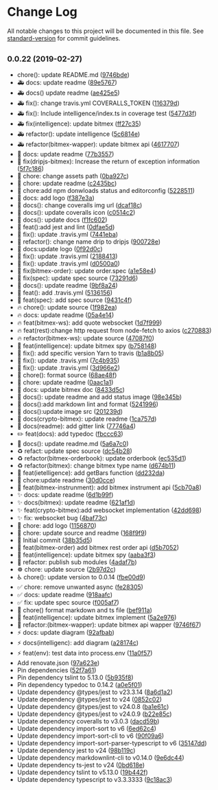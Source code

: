 # Change Log

All notable changes to this project will be documented in this file. See [standard-version](https://github.com/conventional-changelog/standard-version) for commit guidelines.

## <small>0.0.22 (2019-02-27)</small>

* chore(): update README.md ([9746bde](https://github.com/zlq4863947/dripjs/commit/9746bde))
* :ambulance: docs: update readme ([89e5767](https://github.com/zlq4863947/dripjs/commit/89e5767))
* :ambulance: docs() update readme ([ae425e5](https://github.com/zlq4863947/dripjs/commit/ae425e5))
* :ambulance: fix(): change travis.yml COVERALLS_TOKEN ([116379d](https://github.com/zlq4863947/dripjs/commit/116379d))
* :ambulance: fix(): Include intelligence/index.ts in coverage test ([5477d3f](https://github.com/zlq4863947/dripjs/commit/5477d3f))
* :ambulance: fix(intelligence): update bitmex ([ff27c35](https://github.com/zlq4863947/dripjs/commit/ff27c35))
* :ambulance: refactor(): update intelligence ([5c6814e](https://github.com/zlq4863947/dripjs/commit/5c6814e))
* :ambulance: refactor(bitmex-wapper): update bitmex api ([4617707](https://github.com/zlq4863947/dripjs/commit/4617707))
* :apple: docs: update readme ([77b3557](https://github.com/zlq4863947/dripjs/commit/77b3557))
* :apple: fix(dripjs-bitmex): Increase the return of exception information ([5f7c186](https://github.com/zlq4863947/dripjs/commit/5f7c186))
* :art: chore: change assets path ([0ba927c](https://github.com/zlq4863947/dripjs/commit/0ba927c))
* :art: chore: update readme ([c2435bc](https://github.com/zlq4863947/dripjs/commit/c2435bc))
* :art: chore:add npm donwloads status and editorconfig ([5228511](https://github.com/zlq4863947/dripjs/commit/5228511))
* :art: docs: add logo ([f387e3a](https://github.com/zlq4863947/dripjs/commit/f387e3a))
* :art: docs(): change coveralls img url ([dcaf18c](https://github.com/zlq4863947/dripjs/commit/dcaf18c))
* :art: docs(): update coveralls icon ([c0514c2](https://github.com/zlq4863947/dripjs/commit/c0514c2))
* :art: docs(): update docs ([f1fc602](https://github.com/zlq4863947/dripjs/commit/f1fc602))
* :art: feat():add jest and lint ([0dfae5d](https://github.com/zlq4863947/dripjs/commit/0dfae5d))
* :art: fix(): update .travis.yml ([7441eba](https://github.com/zlq4863947/dripjs/commit/7441eba))
* :art: refactor(): change name drip to dripjs ([900728e](https://github.com/zlq4863947/dripjs/commit/900728e))
* :bug: docs:update logo ([0f92d0c](https://github.com/zlq4863947/dripjs/commit/0f92d0c))
* :bug: fix(): update .travis.yml ([2188413](https://github.com/zlq4863947/dripjs/commit/2188413))
* :bug: fix(): update .travis.yml ([d0500a0](https://github.com/zlq4863947/dripjs/commit/d0500a0))
* :bug: fix(bitmex-order): update order.spec ([a1e58e4](https://github.com/zlq4863947/dripjs/commit/a1e58e4))
* :bug: fix(spec): update spec source ([73291d6](https://github.com/zlq4863947/dripjs/commit/73291d6))
* :clown_face: docs(): update readme ([9bf8a24](https://github.com/zlq4863947/dripjs/commit/9bf8a24))
* :construction_worker: feat(): add .travis.yml ([5136156](https://github.com/zlq4863947/dripjs/commit/5136156))
* :construction_worker: feat(spec): add spec source ([9431c4f](https://github.com/zlq4863947/dripjs/commit/9431c4f))
* :fire: chore(): update source ([1f982ea](https://github.com/zlq4863947/dripjs/commit/1f982ea))
* :fire: docs: update readme ([05a4e14](https://github.com/zlq4863947/dripjs/commit/05a4e14))
* :fire: feat(bitmex-ws): add quote websocket ([1d7f999](https://github.com/zlq4863947/dripjs/commit/1d7f999))
* :fire: feat(rest):change http request from node-fetch to axios ([c270883](https://github.com/zlq4863947/dripjs/commit/c270883))
* :fire: refactor(bitmex-ws): update source ([47087f0](https://github.com/zlq4863947/dripjs/commit/47087f0))
* :green_apple: feat(intelligence): update bitmex spy ([b758148](https://github.com/zlq4863947/dripjs/commit/b758148))
* :green_heart: fix(): add specific version Yarn to travis ([b1a8b05](https://github.com/zlq4863947/dripjs/commit/b1a8b05))
* :green_heart: fix(): update .travis.yml ([7c4b935](https://github.com/zlq4863947/dripjs/commit/7c4b935))
* :green_heart: fix(): update .travis.yml ([3d966e2](https://github.com/zlq4863947/dripjs/commit/3d966e2))
* :lipstick: chore(): format source ([68ae48f](https://github.com/zlq4863947/dripjs/commit/68ae48f))
* :memo: chore: update readme ([0aac1a1](https://github.com/zlq4863947/dripjs/commit/0aac1a1))
* :memo: docs: update bitmex doc ([8433d5c](https://github.com/zlq4863947/dripjs/commit/8433d5c))
* :memo: docs(): update readme and add status image ([98e345b](https://github.com/zlq4863947/dripjs/commit/98e345b))
* :memo: docs():add markdown lint and format ([5241996](https://github.com/zlq4863947/dripjs/commit/5241996))
* :memo: docs():update image src ([201239d](https://github.com/zlq4863947/dripjs/commit/201239d))
* :memo: docs(crypto-bitmex): update readme ([1ca757d](https://github.com/zlq4863947/dripjs/commit/1ca757d))
* :memo: docs(readme): add gitter link ([77746a4](https://github.com/zlq4863947/dripjs/commit/77746a4))
* :pencil2: feat(docs): add typedoc ([fbccc63](https://github.com/zlq4863947/dripjs/commit/fbccc63))
* :pushpin: docs(): update readme.md ([5a6a7c0](https://github.com/zlq4863947/dripjs/commit/5a6a7c0))
* :recycle: refact: update spec source ([dc54b28](https://github.com/zlq4863947/dripjs/commit/dc54b28))
* :recycle: refactor(bitmex-orderbook): update orderbook ([ec535d1](https://github.com/zlq4863947/dripjs/commit/ec535d1))
* :recycle: refactor(bitmex): change bitmex type name ([d674b11](https://github.com/zlq4863947/dripjs/commit/d674b11))
* :robot: feat(ietelligence): add getBars function ([dd232da](https://github.com/zlq4863947/dripjs/commit/dd232da))
* :rocket: chore:update readme ([30d0cce](https://github.com/zlq4863947/dripjs/commit/30d0cce))
* :rocket: feat(bitmex-instrunment): add bitmex instrument api ([5cb70a8](https://github.com/zlq4863947/dripjs/commit/5cb70a8))
* :sparkles: docs: update readme ([6d1b99f](https://github.com/zlq4863947/dripjs/commit/6d1b99f))
* :sparkles: docs(bitmex): update readme ([621af1d](https://github.com/zlq4863947/dripjs/commit/621af1d))
* :sparkles: feat(crypto-bitmex):add websocket implementation ([42dd698](https://github.com/zlq4863947/dripjs/commit/42dd698))
* :sparkles: fix: websocket bug ([4baf73c](https://github.com/zlq4863947/dripjs/commit/4baf73c))
* :tada: chore: add logo ([1156870](https://github.com/zlq4863947/dripjs/commit/1156870))
* :tada: chore: update source and readme ([168f9f9](https://github.com/zlq4863947/dripjs/commit/168f9f9))
* :tada: Initial commit ([38b35d5](https://github.com/zlq4863947/dripjs/commit/38b35d5))
* :truck: feat(bitmex-order) add bitmex rest order api ([d5b7052](https://github.com/zlq4863947/dripjs/commit/d5b7052))
* :truck: feat(intelligence): update bitmex spy ([aaba3f3](https://github.com/zlq4863947/dripjs/commit/aaba3f3))
* :whale: refactor: publish sub modules ([4adaf7b](https://github.com/zlq4863947/dripjs/commit/4adaf7b))
* :wheel_of_dharma: chore: update source ([2b97d2c](https://github.com/zlq4863947/dripjs/commit/2b97d2c))
* :wheelchair: chore(): update version to 0.0.14 ([fbe00d9](https://github.com/zlq4863947/dripjs/commit/fbe00d9))
* :white_check_mark: chore: remove unwanted async ([fe28305](https://github.com/zlq4863947/dripjs/commit/fe28305))
* :white_check_mark: docs: update readme ([918aafc](https://github.com/zlq4863947/dripjs/commit/918aafc))
* :white_check_mark: fix: update spec source ([f005af7](https://github.com/zlq4863947/dripjs/commit/f005af7))
* :wrench: chore() format markdown and ts file ([bef911a](https://github.com/zlq4863947/dripjs/commit/bef911a))
* :wrench: feat(intelligence): update bitmex implement ([5a2e976](https://github.com/zlq4863947/dripjs/commit/5a2e976))
* :wrench: refactor:(bitmex-wapper): update bitmex api wapper ([9746f67](https://github.com/zlq4863947/dripjs/commit/9746f67))
* :zap: docs: update diagram ([92afbab](https://github.com/zlq4863947/dripjs/commit/92afbab))
* :zap: docs(intelligenc): add diagram ([a28174c](https://github.com/zlq4863947/dripjs/commit/a28174c))
* :zap: feat(env): test data into process.env ([11a0f57](https://github.com/zlq4863947/dripjs/commit/11a0f57))
* Add renovate.json ([97a623e](https://github.com/zlq4863947/dripjs/commit/97a623e))
* Pin dependencies ([52f7a61](https://github.com/zlq4863947/dripjs/commit/52f7a61))
* Pin dependency tslint to 5.13.0 ([5b935f8](https://github.com/zlq4863947/dripjs/commit/5b935f8))
* Pin dependency typedoc to 0.14.2 ([a0e5f01](https://github.com/zlq4863947/dripjs/commit/a0e5f01))
* Update dependency @types/jest to v23.3.14 ([8a6d1a2](https://github.com/zlq4863947/dripjs/commit/8a6d1a2))
* Update dependency @types/jest to v24 ([0852c02](https://github.com/zlq4863947/dripjs/commit/0852c02))
* Update dependency @types/jest to v24.0.8 ([ba1e61c](https://github.com/zlq4863947/dripjs/commit/ba1e61c))
* Update dependency @types/jest to v24.0.9 ([b22e85c](https://github.com/zlq4863947/dripjs/commit/b22e85c))
* Update dependency coveralls to v3.0.3 ([dacd59b](https://github.com/zlq4863947/dripjs/commit/dacd59b))
* Update dependency import-sort to v6 ([6ed62c4](https://github.com/zlq4863947/dripjs/commit/6ed62c4))
* Update dependency import-sort-cli to v6 ([90f09a6](https://github.com/zlq4863947/dripjs/commit/90f09a6))
* Update dependency import-sort-parser-typescript to v6 ([35147dd](https://github.com/zlq4863947/dripjs/commit/35147dd))
* Update dependency jest to v24 ([98b119c](https://github.com/zlq4863947/dripjs/commit/98b119c))
* Update dependency markdownlint-cli to v0.14.0 ([9e6dc44](https://github.com/zlq4863947/dripjs/commit/9e6dc44))
* Update dependency ts-jest to v24 ([0bd618e](https://github.com/zlq4863947/dripjs/commit/0bd618e))
* Update dependency tslint to v5.13.0 ([19b442f](https://github.com/zlq4863947/dripjs/commit/19b442f))
* Update dependency typescript to v3.3.3333 ([9c18ac3](https://github.com/zlq4863947/dripjs/commit/9c18ac3))



